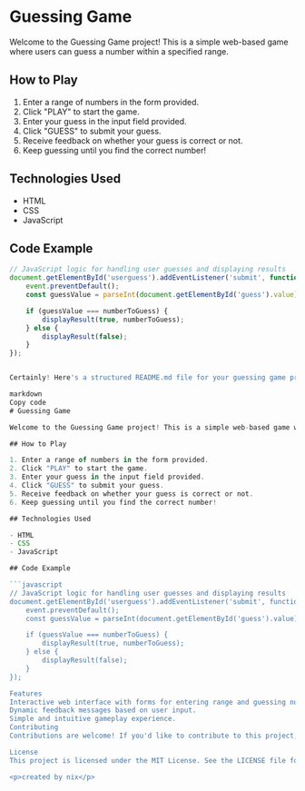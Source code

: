 # Guessing Game

Welcome to the Guessing Game project! This is a simple web-based game where users can guess a number within a specified range.

## How to Play

1. Enter a range of numbers in the form provided.
2. Click "PLAY" to start the game.
3. Enter your guess in the input field provided.
4. Click "GUESS" to submit your guess.
5. Receive feedback on whether your guess is correct or not.
6. Keep guessing until you find the correct number!

## Technologies Used

- HTML
- CSS
- JavaScript

## Code Example

```javascript
// JavaScript logic for handling user guesses and displaying results
document.getElementById('userguess').addEventListener('submit', function(event) {
    event.preventDefault();
    const guessValue = parseInt(document.getElementById('guess').value);

    if (guessValue === numberToGuess) {
        displayResult(true, numberToGuess);
    } else {
        displayResult(false);
    }
});


Certainly! Here's a structured README.md file for your guessing game project on GitHub:

markdown
Copy code
# Guessing Game

Welcome to the Guessing Game project! This is a simple web-based game where users can guess a number within a specified range.

## How to Play

1. Enter a range of numbers in the form provided.
2. Click "PLAY" to start the game.
3. Enter your guess in the input field provided.
4. Click "GUESS" to submit your guess.
5. Receive feedback on whether your guess is correct or not.
6. Keep guessing until you find the correct number!

## Technologies Used

- HTML
- CSS
- JavaScript

## Code Example

```javascript
// JavaScript logic for handling user guesses and displaying results
document.getElementById('userguess').addEventListener('submit', function(event) {
    event.preventDefault();
    const guessValue = parseInt(document.getElementById('guess').value);

    if (guessValue === numberToGuess) {
        displayResult(true, numberToGuess);
    } else {
        displayResult(false);
    }
});

Features
Interactive web interface with forms for entering range and guessing numbers.
Dynamic feedback messages based on user input.
Simple and intuitive gameplay experience.
Contributing
Contributions are welcome! If you'd like to contribute to this project, please fork the repository and submit a pull request with your changes.

License
This project is licensed under the MIT License. See the LICENSE file for details.

<p>created by nix</p>